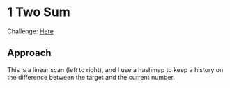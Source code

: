 # 1 Two Sum
Challenge: [Here](https://leetcode.com/problems/two-sum/)

## Approach
This is a linear scan (left to right), and I use a hashmap to keep a history on the difference between the target and the current number.


